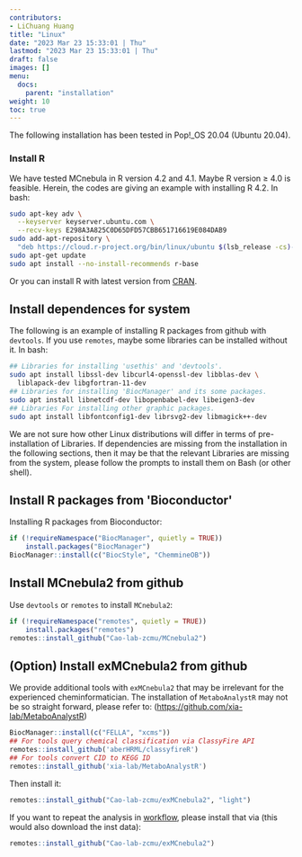 ```yaml
---
contributors:
- LiChuang Huang
title: "Linux"
date: "2023 Mar 23 15:33:01 | Thu"
lastmod: "2023 Mar 23 15:33:01 | Thu"
draft: false
images: []
menu:
  docs:
    parent: "installation"
weight: 10
toc: true
---
```




The following installation has been tested in Pop!_OS 20.04 (Ubuntu 20.04).

### Install R

We have tested MCnebula in R version 4.2 and 4.1. Maybe R version ≥ 4.0 is feasible.
Herein, the codes are giving an example with installing R 4.2.
In bash:


```bash
sudo apt-key adv \
  --keyserver keyserver.ubuntu.com \
  --recv-keys E298A3A825C0D65DFD57CBB651716619E084DAB9
sudo add-apt-repository \
  "deb https://cloud.r-project.org/bin/linux/ubuntu $(lsb_release -cs)-cran40/"
sudo apt-get update
sudo apt install --no-install-recommends r-base
```

Or you can install R with latest version from [CRAN](https://cran.r-project.org/).

## Install dependences for system

The following is an example of installing R packages from github with
`devtools`.  If you use `remotes`, maybe some libraries can be installed
without it.  In bash:


```bash
## Libraries for installing 'usethis' and 'devtools'.
sudo apt install libssl-dev libcurl4-openssl-dev libblas-dev \
  liblapack-dev libgfortran-11-dev
## Libraries for installing 'BiocManager' and its some packages.
sudo apt install libnetcdf-dev libopenbabel-dev libeigen3-dev
## Libraries For installing other graphic packages.
sudo apt install libfontconfig1-dev librsvg2-dev libmagick++-dev
```

We are not sure how other Linux distributions will differ in terms of
pre-installation of Libraries. If dependencies are missing from the
installation in the following sections, then it may be that the relevant
Libraries are missing from the system, please follow the prompts to install
them on Bash (or other shell).

## Install R packages from 'Bioconductor'

Installing R packages from Bioconductor:


```r
if (!requireNamespace("BiocManager", quietly = TRUE))
    install.packages("BiocManager")
BiocManager::install(c("BiocStyle", "ChemmineOB"))
```

## Install MCnebula2 from github

Use `devtools` or `remotes` to install `MCnebula2`:

```r
if (!requireNamespace("remotes", quietly = TRUE))
    install.packages("remotes")
remotes::install_github("Cao-lab-zcmu/MCnebula2")
```

## (Option) Install exMCnebula2 from github 

We provide additional tools with `exMCnebula2` that may be irrelevant for
the experienced cheminformatician.
The installation of `MetaboAnalystR` may not be so straight forward, please refer to:
(<https://github.com/xia-lab/MetaboAnalystR>)

```r
BiocManager::install(c("FELLA", "xcms"))
## For tools query chemical classification via ClassyFire API
remotes::install_github('aberHRML/classyfireR')
## For tools convert CID to KEGG ID
remotes::install_github('xia-lab/MetaboAnalystR')
```

Then install it:

```r
remotes::install_github("Cao-lab-zcmu/exMCnebula2", "light")
```

If you want to repeat the analysis in [workflow](/docs/workflow/), please
install that via (this would also download the inst data):

```r
remotes::install_github("Cao-lab-zcmu/exMCnebula2")
```


